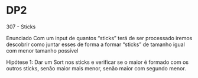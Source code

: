# DP2



307 - Sticks

Enunciado
Com um input de quantos “sticks” terá de ser processado iremos descobrir como juntar esses de forma a formar “sticks” de tamanho igual com menor tamanho possível

Hipótese 1: Dar um Sort nos sticks e verificar se o maior é formado com os outros sticks, senão maior mais menor, senão maior com segundo menor.

